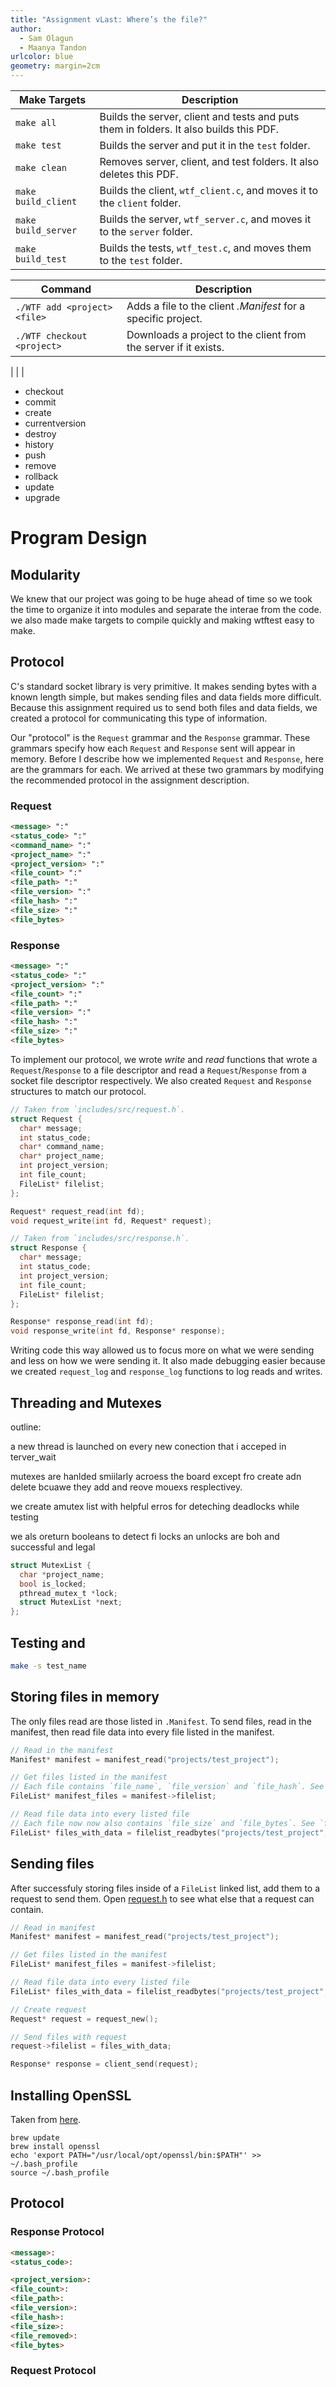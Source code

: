 ```yaml
---
title: "Assignment vLast: Where’s the file?"
author:
  - Sam Olagun
  - Maanya Tandon
urlcolor: blue
geometry: margin=2cm
---
```


| Make Targets        | Description                                                                            |
| ------------------- | -------------------------------------------------------------------------------------- |
| `make all`          | Builds the server, client and tests and puts them in folders. It also builds this PDF. |
| `make test`         | Builds the server and put it in the `test` folder.                                     |
| `make clean`        | Removes server, client, and test folders. It also deletes this PDF.                    |
| `make build_client` | Builds the client, `wtf_client.c`, and moves it to the `client` folder.                |
| `make build_server` | Builds the server, `wtf_server.c`, and moves it to the `server` folder.                |
| `make build_test`   | Builds the tests, `wtf_test.c`, and moves them to the `test` folder.                   |

| Command                      | Description                                                     |
| ---------------------------- | --------------------------------------------------------------- |
| `./WTF add <project> <file>` | Adds a file to the client _.Manifest_ for a specific project.   |
| `./WTF checkout <project>`   | Downloads a project to the client from the server if it exists. |

| | |

- checkout
- commit
- create
- currentversion
- destroy
- history
- push
- remove
- rollback
- update
- upgrade

# Program Design

## Modularity

We knew that our project was going to be huge ahead of time so we took the time to organize it into modules and separate the interae from the code. we also made make targets to compile quickly and making wtftest easy to make.

## Protocol

C's standard socket library is very primitive. It makes sending bytes with a known length simple, but makes sending files and data fields more difficult. Because this assignment required us to send both files and data fields, we created a protocol for communicating this type of information.

Our "protocol" is the `Request` grammar and the `Response` grammar. These grammars specify how each `Request` and `Response` sent will appear in memory. Before I describe how we implemented `Request` and `Response`, here are the grammars for each. We arrived at these two grammars by modifying the recommended protocol in the assignment description.

### Request

```md
<message> ":"
<status_code> ":"
<command_name> ":"
<project_name> ":"
<project_version> ":"
<file_count> ":"
<file_path> ":"
<file_version> ":"
<file_hash> ":"
<file_size> ":"
<file_bytes>
```

### Response

```md
<message> ":"
<status_code> ":"
<project_version> ":"
<file_count> ":"
<file_path> ":"
<file_version> ":"
<file_hash> ":"
<file_size> ":"
<file_bytes>
```

To implement our protocol, we wrote _write_ and _read_ functions that wrote a `Request`/`Response` to a file descriptor and read a `Request`/`Response` from a socket file descriptor respectively. We also created `Request` and `Response` structures to match our protocol.

```c
// Taken from `includes/src/request.h`.
struct Request {
  char* message;
  int status_code;
  char* command_name;
  char* project_name;
  int project_version;
  int file_count;
  FileList* filelist;
};

Request* request_read(int fd);
void request_write(int fd, Request* request);

// Taken from `includes/src/response.h`.
struct Response {
  char* message;
  int status_code;
  int project_version;
  int file_count;
  FileList* filelist;
};

Response* response_read(int fd);
void response_write(int fd, Response* response);
```

Writing code this way allowed us to focus more on what we were sending and less on how we were sending it. It also made debugging easier because we created `request_log` and `response_log` functions to log reads and writes.

## Threading and Mutexes

outline:

a new thread is launched on every new conection that i acceped in terver_wait

mutexes are hanlded smiilarly acroess the board except fro create adn delete bcuawe they add and reove mouexs resplectivey.

we create amutex list with helpful erros for deteching deadlocks while testing

we als oreturn booleans to detect fi locks an unlocks are boh and successful and legal

```c
struct MutexList {
  char *project_name;
  bool is_locked;
  pthread_mutex_t *lock;
  struct MutexList *next;
};
```

## Testing and

```bash
make -s test_name
```

## Storing files in memory

The only files read are those listed in `.Manifest`. To send files, read in the manifest, then read file data into every file listed in the manifest.

```c
// Read in the manifest
Manifest* manifest = manifest_read("projects/test_project");

// Get files listed in the manifest
// Each file contains `file_name`, `file_version` and `file_hash`. See `filelist.h`
FileList* manifest_files = manifest->filelist;

// Read file data into every listed file
// Each file now now also contains `file_size` and `file_bytes`. See `filelist.h`
FileList* files_with_data = filelist_readbytes("projects/test_project", manifest_files);
```

## Sending files

After successfuly storing files inside of a `FileList` linked list, add them to a request to send them. Open [request.h](src/request.h) to see what else that a request can contain.

```c
// Read in manifest
Manifest* manifest = manifest_read("projects/test_project");

// Get files listed in the manifest
FileList* manifest_files = manifest->filelist;

// Read file data into every listed file
FileList* files_with_data = filelist_readbytes("projects/test_project", manifest_files);

// Create request
Request* request = request_new();

// Send files with request
request->filelist = files_with_data;

Response* response = client_send(request);
```

## Installing OpenSSL

Taken from [here](https://stackoverflow.com/questions/35129977/how-to-install-latest-version-of-openssl-mac-os-x-el-capitan).

```
brew update
brew install openssl
echo 'export PATH="/usr/local/opt/openssl/bin:$PATH"' >> ~/.bash_profile
source ~/.bash_profile
```

## Protocol

### Response Protocol

```md
<message>:
<status_code>:

<project_version>:
<file_count>:
<file_path>:
<file_version>:
<file_hash>:
<file_size>:
<file_removed>:
<file_bytes>
```

### Request Protocol
